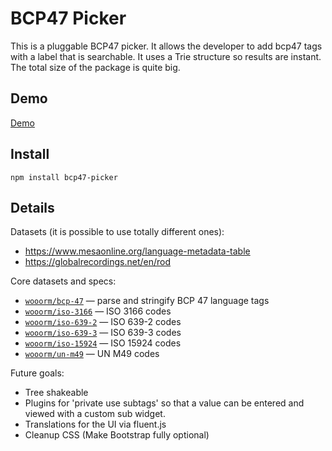 # BCP47 Picker

This is a pluggable BCP47 picker. It allows the developer to add bcp47 tags with a label that is searchable. It uses a Trie structure so results are instant. The total size of the package is quite big. 

## Demo

[Demo](https://bcp47.danielbeeke.nl)

## Install

```npm install bcp47-picker```

## Details 

Datasets (it is possible to use totally different ones):
- https://www.mesaonline.org/language-metadata-table
- https://globalrecordings.net/en/rod

Core datasets and specs:
*   [`wooorm/bcp-47`](https://github.com/wooorm/bcp-47-match)
    — parse and stringify BCP 47 language tags
*   [`wooorm/iso-3166`](https://github.com/wooorm/iso-3166)
    — ISO 3166 codes
*   [`wooorm/iso-639-2`](https://github.com/wooorm/iso-639-2)
    — ISO 639-2 codes
*   [`wooorm/iso-639-3`](https://github.com/wooorm/iso-639-3)
    — ISO 639-3 codes
*   [`wooorm/iso-15924`](https://github.com/wooorm/iso-15924)
    — ISO 15924 codes
*   [`wooorm/un-m49`](https://github.com/wooorm/un-m49)
    — UN M49 codes

Future goals:

- Tree shakeable
- Plugins for 'private use subtags' so that a value can be entered and viewed with a custom sub widget.
- Translations for the UI via fluent.js
- Cleanup CSS (Make Bootstrap fully optional)
